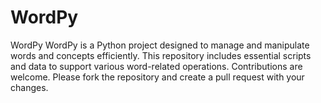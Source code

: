 # WordPy

WordPy
WordPy is a Python project designed to manage and manipulate words and concepts efficiently. This repository includes essential scripts and data to support various word-related operations. Contributions are welcome. Please fork the repository and create a pull request with your changes.
